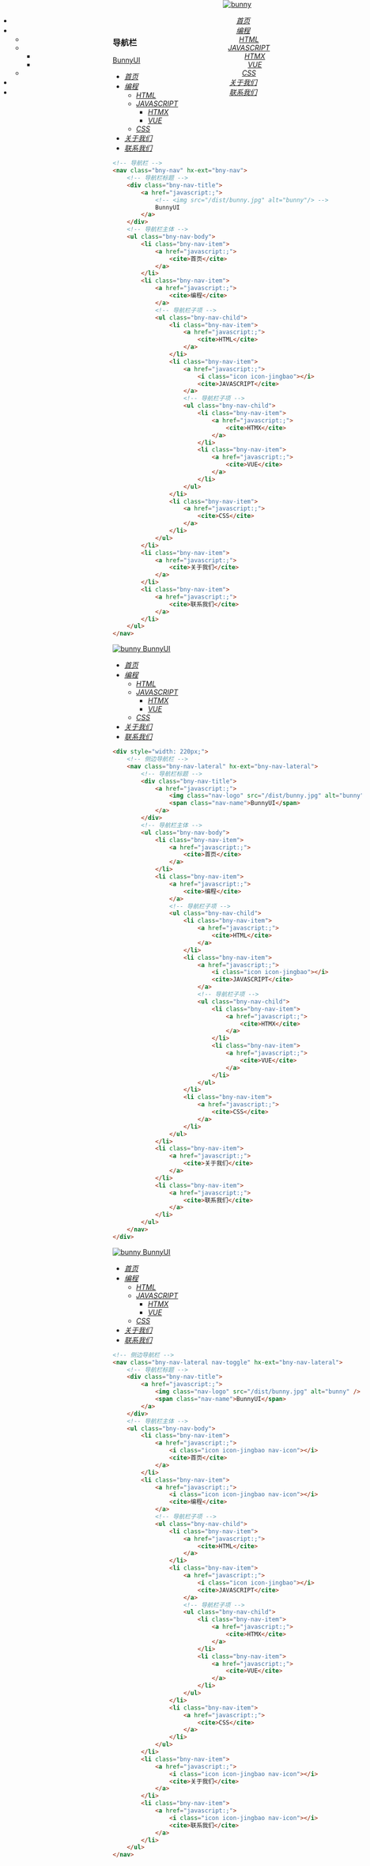 ### 导航栏

<style>
    header {
        position: fixed;
        top: 0;
        left: 0;
        width: 100%;
        z-index: 999;
    }
</style>
<header>
    <!-- 导航栏 -->
    <nav class="bny-nav" hx-ext="bny-nav">
        <!-- 导航栏标题 -->
        <div class="bny-nav-title">
            <a href="javascript:;">
                <img src="/dist/bunny.jpg" alt="bunny" />
                <!-- BunnyUI -->
            </a>
        </div>
        <!-- 导航栏主体 -->
        <ul class="bny-nav-body">
            <li class="bny-nav-item">
                <a href="javascript:;">
                    <cite>首页</cite>
                </a>
            </li>
            <li class="bny-nav-item">
                <a href="javascript:;">
                    <cite>编程</cite>
                </a>
                <!-- 导航栏子项 -->
                <ul class="bny-nav-child">
                    <li class="bny-nav-item">
                        <a href="javascript:;">
                            <cite>HTML</cite>
                        </a>
                    </li>
                    <li class="bny-nav-item">
                        <a href="javascript:;">
                            <i class="icon icon-jingbao"></i>
                            <cite>JAVASCRIPT</cite>
                        </a>
                        <!-- 导航栏子项 -->
                        <ul class="bny-nav-child">
                            <li class="bny-nav-item">
                                <a href="javascript:;">
                                    <cite>HTMX</cite>
                                </a>
                            </li>
                            <li class="bny-nav-item">
                                <a href="javascript:;">
                                    <cite>VUE</cite>
                                </a>
                            </li>
                        </ul>
                    </li>
                    <li class="bny-nav-item">
                        <a href="javascript:;">
                            <cite>CSS</cite>
                        </a>
                    </li>
                </ul>
            </li>
            <li class="bny-nav-item">
                <a href="javascript:;">
                    <cite>关于我们</cite>
                </a>
            </li>
            <li class="bny-nav-item">
                <a href="javascript:;">
                    <cite>联系我们</cite>
                </a>
            </li>
        </ul>
    </nav>
</header>

<!-- 导航栏 -->
<nav class="bny-nav" hx-ext="bny-nav">
    <!-- 导航栏标题 -->
    <div class="bny-nav-title">
        <a href="javascript:;">
            <!-- <img src="/dist/bunny.jpg" alt="bunny"/> -->
            BunnyUI
        </a>
    </div>
    <!-- 导航栏主体 -->
    <ul class="bny-nav-body">
        <li class="bny-nav-item">
            <a href="javascript:;">
                <cite>首页</cite>
            </a>
        </li>
        <li class="bny-nav-item">
            <a href="javascript:;">
                <cite>编程</cite>
            </a>
            <!-- 导航栏子项 -->
            <ul class="bny-nav-child">
                <li class="bny-nav-item">
                    <a href="javascript:;">
                        <cite>HTML</cite>
                    </a>
                </li>
                <li class="bny-nav-item">
                    <a href="javascript:;">
                        <i class="icon icon-jingbao"></i>
                        <cite>JAVASCRIPT</cite>
                    </a>
                    <!-- 导航栏子项 -->
                    <ul class="bny-nav-child">
                        <li class="bny-nav-item">
                            <a href="javascript:;">
                                <cite>HTMX</cite>
                            </a>
                        </li>
                        <li class="bny-nav-item">
                            <a href="javascript:;">
                                <cite>VUE</cite>
                            </a>
                        </li>
                    </ul>
                </li>
                <li class="bny-nav-item">
                    <a href="javascript:;">
                        <cite>CSS</cite>
                    </a>
                </li>
            </ul>
        </li>
        <li class="bny-nav-item">
            <a href="javascript:;">
                <cite>关于我们</cite>
            </a>
        </li>
        <li class="bny-nav-item">
            <a href="javascript:;">
                <cite>联系我们</cite>
            </a>
        </li>
    </ul>
</nav>

```html
<!-- 导航栏 -->
<nav class="bny-nav" hx-ext="bny-nav">
    <!-- 导航栏标题 -->
    <div class="bny-nav-title">
        <a href="javascript:;">
            <!-- <img src="/dist/bunny.jpg" alt="bunny"/> -->
            BunnyUI
        </a>
    </div>
    <!-- 导航栏主体 -->
    <ul class="bny-nav-body">
        <li class="bny-nav-item">
            <a href="javascript:;">
                <cite>首页</cite>
            </a>
        </li>
        <li class="bny-nav-item">
            <a href="javascript:;">
                <cite>编程</cite>
            </a>
            <!-- 导航栏子项 -->
            <ul class="bny-nav-child">
                <li class="bny-nav-item">
                    <a href="javascript:;">
                        <cite>HTML</cite>
                    </a>
                </li>
                <li class="bny-nav-item">
                    <a href="javascript:;">
                        <i class="icon icon-jingbao"></i>
                        <cite>JAVASCRIPT</cite>
                    </a>
                    <!-- 导航栏子项 -->
                    <ul class="bny-nav-child">
                        <li class="bny-nav-item">
                            <a href="javascript:;">
                                <cite>HTMX</cite>
                            </a>
                        </li>
                        <li class="bny-nav-item">
                            <a href="javascript:;">
                                <cite>VUE</cite>
                            </a>
                        </li>
                    </ul>
                </li>
                <li class="bny-nav-item">
                    <a href="javascript:;">
                        <cite>CSS</cite>
                    </a>
                </li>
            </ul>
        </li>
        <li class="bny-nav-item">
            <a href="javascript:;">
                <cite>关于我们</cite>
            </a>
        </li>
        <li class="bny-nav-item">
            <a href="javascript:;">
                <cite>联系我们</cite>
            </a>
        </li>
    </ul>
</nav>
```

<div style="width: 220px;">
    <!-- 侧边导航栏 -->
    <nav class="bny-nav-lateral" hx-ext="bny-nav-lateral">
        <!-- 导航栏标题 -->
        <div class="bny-nav-title">
            <a href="javascript:;">
                <img class="nav-logo" src="/dist/bunny.jpg" alt="bunny" />
                <span class="nav-name">BunnyUI</span>
            </a>
        </div>
        <!-- 导航栏主体 -->
        <ul class="bny-nav-body">
            <li class="bny-nav-item">
                <a href="javascript:;">
                    <cite>首页</cite>
                </a>
            </li>
            <li class="bny-nav-item">
                <a href="javascript:;">
                    <cite>编程</cite>
                </a>
                <!-- 导航栏子项 -->
                <ul class="bny-nav-child">
                    <li class="bny-nav-item">
                        <a href="javascript:;">
                            <cite>HTML</cite>
                        </a>
                    </li>
                    <li class="bny-nav-item">
                        <a href="javascript:;">
                            <i class="icon icon-jingbao"></i>
                            <cite>JAVASCRIPT</cite>
                        </a>
                        <!-- 导航栏子项 -->
                        <ul class="bny-nav-child">
                            <li class="bny-nav-item">
                                <a href="javascript:;">
                                    <cite>HTMX</cite>
                                </a>
                            </li>
                            <li class="bny-nav-item">
                                <a href="javascript:;">
                                    <cite>VUE</cite>
                                </a>
                            </li>
                        </ul>
                    </li>
                    <li class="bny-nav-item">
                        <a href="javascript:;">
                            <cite>CSS</cite>
                        </a>
                    </li>
                </ul>
            </li>
            <li class="bny-nav-item">
                <a href="javascript:;">
                    <cite>关于我们</cite>
                </a>
            </li>
            <li class="bny-nav-item">
                <a href="javascript:;">
                    <cite>联系我们</cite>
                </a>
            </li>
        </ul>
    </nav>
</div>

```html
<div style="width: 220px;">
    <!-- 侧边导航栏 -->
    <nav class="bny-nav-lateral" hx-ext="bny-nav-lateral">
        <!-- 导航栏标题 -->
        <div class="bny-nav-title">
            <a href="javascript:;">
                <img class="nav-logo" src="/dist/bunny.jpg" alt="bunny" />
                <span class="nav-name">BunnyUI</span>
            </a>
        </div>
        <!-- 导航栏主体 -->
        <ul class="bny-nav-body">
            <li class="bny-nav-item">
                <a href="javascript:;">
                    <cite>首页</cite>
                </a>
            </li>
            <li class="bny-nav-item">
                <a href="javascript:;">
                    <cite>编程</cite>
                </a>
                <!-- 导航栏子项 -->
                <ul class="bny-nav-child">
                    <li class="bny-nav-item">
                        <a href="javascript:;">
                            <cite>HTML</cite>
                        </a>
                    </li>
                    <li class="bny-nav-item">
                        <a href="javascript:;">
                            <i class="icon icon-jingbao"></i>
                            <cite>JAVASCRIPT</cite>
                        </a>
                        <!-- 导航栏子项 -->
                        <ul class="bny-nav-child">
                            <li class="bny-nav-item">
                                <a href="javascript:;">
                                    <cite>HTMX</cite>
                                </a>
                            </li>
                            <li class="bny-nav-item">
                                <a href="javascript:;">
                                    <cite>VUE</cite>
                                </a>
                            </li>
                        </ul>
                    </li>
                    <li class="bny-nav-item">
                        <a href="javascript:;">
                            <cite>CSS</cite>
                        </a>
                    </li>
                </ul>
            </li>
            <li class="bny-nav-item">
                <a href="javascript:;">
                    <cite>关于我们</cite>
                </a>
            </li>
            <li class="bny-nav-item">
                <a href="javascript:;">
                    <cite>联系我们</cite>
                </a>
            </li>
        </ul>
    </nav>
</div>
```

<!-- 侧边导航栏 -->
<nav class="bny-nav-lateral nav-toggle" hx-ext="bny-nav-lateral">
    <!-- 导航栏标题 -->
    <div class="bny-nav-title">
        <a href="javascript:;">
            <img class="nav-logo" src="/dist/bunny.jpg" alt="bunny" />
            <span class="nav-name">BunnyUI</span>
        </a>
    </div>
    <!-- 导航栏主体 -->
    <ul class="bny-nav-body">
        <li class="bny-nav-item">
            <a href="javascript:;">
                <i class="icon icon-jingbao nav-icon"></i>
                <cite>首页</cite>
            </a>
        </li>
        <li class="bny-nav-item">
            <a href="javascript:;">
                <i class="icon icon-jingbao nav-icon"></i>
                <cite>编程</cite>
            </a>
            <!-- 导航栏子项 -->
            <ul class="bny-nav-child">
                <li class="bny-nav-item">
                    <a href="javascript:;">
                        <cite>HTML</cite>
                    </a>
                </li>
                <li class="bny-nav-item">
                    <a href="javascript:;">
                        <i class="icon icon-jingbao"></i>
                        <cite>JAVASCRIPT</cite>
                    </a>
                    <!-- 导航栏子项 -->
                    <ul class="bny-nav-child">
                        <li class="bny-nav-item">
                            <a href="javascript:;">
                                <cite>HTMX</cite>
                            </a>
                        </li>
                        <li class="bny-nav-item">
                            <a href="javascript:;">
                                <cite>VUE</cite>
                            </a>
                        </li>
                    </ul>
                </li>
                <li class="bny-nav-item">
                    <a href="javascript:;">
                        <cite>CSS</cite>
                    </a>
                </li>
            </ul>
        </li>
        <li class="bny-nav-item">
            <a href="javascript:;">
                <i class="icon icon-jingbao nav-icon"></i>
                <cite>关于我们</cite>
            </a>
        </li>
        <li class="bny-nav-item">
            <a href="javascript:;">
                <i class="icon icon-jingbao nav-icon"></i>
                <cite>联系我们</cite>
            </a>
        </li>
    </ul>
</nav>

```html
<!-- 侧边导航栏 -->
<nav class="bny-nav-lateral nav-toggle" hx-ext="bny-nav-lateral">
    <!-- 导航栏标题 -->
    <div class="bny-nav-title">
        <a href="javascript:;">
            <img class="nav-logo" src="/dist/bunny.jpg" alt="bunny" />
            <span class="nav-name">BunnyUI</span>
        </a>
    </div>
    <!-- 导航栏主体 -->
    <ul class="bny-nav-body">
        <li class="bny-nav-item">
            <a href="javascript:;">
                <i class="icon icon-jingbao nav-icon"></i>
                <cite>首页</cite>
            </a>
        </li>
        <li class="bny-nav-item">
            <a href="javascript:;">
                <i class="icon icon-jingbao nav-icon"></i>
                <cite>编程</cite>
            </a>
            <!-- 导航栏子项 -->
            <ul class="bny-nav-child">
                <li class="bny-nav-item">
                    <a href="javascript:;">
                        <cite>HTML</cite>
                    </a>
                </li>
                <li class="bny-nav-item">
                    <a href="javascript:;">
                        <i class="icon icon-jingbao"></i>
                        <cite>JAVASCRIPT</cite>
                    </a>
                    <!-- 导航栏子项 -->
                    <ul class="bny-nav-child">
                        <li class="bny-nav-item">
                            <a href="javascript:;">
                                <cite>HTMX</cite>
                            </a>
                        </li>
                        <li class="bny-nav-item">
                            <a href="javascript:;">
                                <cite>VUE</cite>
                            </a>
                        </li>
                    </ul>
                </li>
                <li class="bny-nav-item">
                    <a href="javascript:;">
                        <cite>CSS</cite>
                    </a>
                </li>
            </ul>
        </li>
        <li class="bny-nav-item">
            <a href="javascript:;">
                <i class="icon icon-jingbao nav-icon"></i>
                <cite>关于我们</cite>
            </a>
        </li>
        <li class="bny-nav-item">
            <a href="javascript:;">
                <i class="icon icon-jingbao nav-icon"></i>
                <cite>联系我们</cite>
            </a>
        </li>
    </ul>
</nav>
```